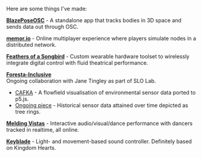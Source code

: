 Here are some things I've made:


[**BlazePoseOSC**](https://github.com/oxgr/BlazePoseOSC) - A standalone app that tracks bodies in 3D space and sends data out through OSC.

[**memor.io**](./tools/memorio.html) - Online multiplayer experience where players simulate nodes in a distributed network.

[**Feathers of a Songbird**](./tools/feathers-of-a-songbird.html) - Custom wearable hardware toolset to wirelessly integrate digital control with fluid theatrical performance.

[**Foresta-Inclusive**](https://janetingley.com/foresta-inclusive/)  
Ongoing collaboration with Jane Tingley as part of SLO Lab.
- [CAFKA](https://janetingley.com/cafka/) - A flowfield visualisation of environmental sensor data ported to p5.js.
- [Ongoing piece](./tools/foresta.html) - Historical sensor data attained over time depicted as tree rings.

[**Melding Vistas**](./tools/melding-vistas.html) - Interactive audio/visual/dance performance with dancers tracked in realtime, all online.

[**Keyblade**](./tools/keyblade.html) - Light- and movement-based sound controller. Definitely based on Kingdom Hearts.



